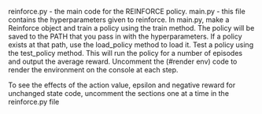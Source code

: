 reinforce.py - the main code for the REINFORCE policy.
main.py - this file contains the hyperparameters given to reinforce. 
In main.py, make a Reinforce object and train a policy using the train method. The policy will be saved to the PATH that you pass in with the hyperparameters. 
If a policy exists at that path, use the load_policy method to load it.
Test a policy using the test_policy method. This will run the policy for a number of episodes and output the average reward. Uncomment the (#render env) code to
render the environment on the console at each step.

To see the effects of the action value, epsilon and negative reward for unchanged state code, uncomment the sections one at a time in the reinforce.py file
